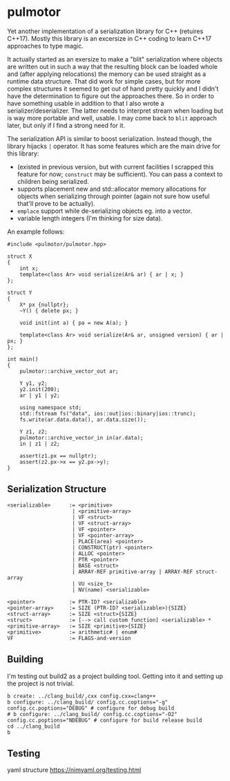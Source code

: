 # pulmotor
Yet another implementation of a serialization library for C++ (retuires C++17). Mostly this library is an excersize in C++ coding to learn C++17 approaches to type magic.

It actually started as an exersize to make a "blit" serialization where objects are written out in such a way that the resulting block can be loaded whole and (after applying relocations) the memory can be used straight as a runtime data structure. That did work for simple cases, but for more complex structures it seemed to get out of hand pretty quickly and I didn't have the determination to figure out the approaches there. So in order to have something usable in addition to that I also wrote a serializer/deserializer. The latter needs to interpret stream when loading but is way more portable and well, usable. I may come back to `blit` approach later, but only if I find a strong need for it.

The serialization API is similar to boost serialization. Instead though, the library hijacks `|` operator. It has some features which are the main drive for this library:

- (existed in previous version, but with current facilities I scrapped this feature for now; `construct` may be sufficient). You can pass a context to children being serialized.
- supports placement new and std::allocator memory allocations for objects when serializing through pointer (again not sure how useful that'll prove to be actually).
- `emplace` support  while de-serializing objects eg. into a vector.
- variable length integers (I'm thinking for size data).

An example follows:

```
#include <pulmotor/pulmotor.hpp>

struct X
{
    int x;
    template<class Ar> void serialize(Ar& ar) { ar | x; }
};

struct Y
{
    X* px {nullptr};
    ~Y() { delete px; }

    void init(int a) { pa = new A(a); }

    template<class Ar> void serialize(Ar& ar, unsigned version) { ar | px; }
};

int main()
{
    pulmotor::archive_vector_out ar;

    Y y1, y2;
    y2.init(200);
    ar | y1 | y2;

    using namespace std;
    std::fstream fs("data", ios::out|ios::binary|ios::trunc);
    fs.write(ar.data.data(), ar.data.size());

    Y z1, z2;
    pulmotor::archive_vector_in in(ar.data);
    in | z1 | z2;

    assert(z1.px == nullptr);
    assert(z2.px->x == y2.px->y);
}
```

## Serialization Structure

```
<serializable>      := <primitive>
                     | <primitive-array>
                     | VF <struct>
                     | VF <struct-array>
                     | VF <pointer>
                     | VF <pointer-array>
                     | PLACE(area) <pointer>
                     | CONSTRUCT(ptr) <pointer>
                     | ALLOC <pointer>
                     | PTR <pointer>
                     | BASE <struct>
                     | ARRAY-REF primitive-array | ARRAY-REF struct-array
                     | VU <size_t>
                     | NV(name) <serializable>

<pointer>           := PTR-ID? <serializable>
<pointer-array>     := SIZE (PTR-ID? <serializable>){SIZE}
<struct-array>      := SIZE <struct>{SIZE}
<struct>            := [--> call custom function] <serializable> *
<primitive-array>   := SIZE <primitive>{SIZE}
<primitive>         := arithmetic# | enum#
VF                  := FLAGS-and-version
```

## Building

I'm testing out build2 as a project building tool. Getting into it and setting up the project is not trivial.

```
b create: ../clang_build/,cxx config.cxx=clang++
b configure: ../clang_build/ config.cc.coptions="-g" config.cc.poptions="DEBUG" # configure for debug build
# b configure: ../clang_build/ config.cc.coptions="-O2" config.cc.poptions="NDEBUG" # configure for build release build
cd ../clang_build
b
```


## Testing

yaml structure https://nimyaml.org/testing.html

